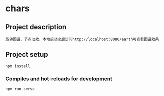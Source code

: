 # chars

## Project description
```
旋转图谱，节点动效，本地启动之后访问http://localhost:8080/earth可查看图谱效果
```

## Project setup
```
npm install
```

### Compiles and hot-reloads for development
```
npm run serve
```